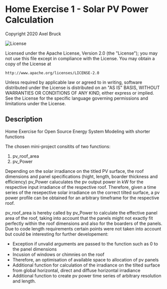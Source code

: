 # Home Exercise 1 - Solar PV Power Calculation

Copyright 2020 Axel Bruck

![License](https://img.shields.io/badge/License-Apache%202.0-blue.svg)

Licensed under the Apache License, Version 2.0 (the "License");
you may not use this file except in compliance with the License.
You may obtain a copy of the License at

    http://www.apache.org/licenses/LICENSE-2.0

Unless required by applicable law or agreed to in writing, software
distributed under the License is distributed on an "AS IS" BASIS,
WITHOUT WARRANTIES OR CONDITIONS OF ANY KIND, either express or implied.
See the License for the specific language governing permissions and
limitations under the License.

## Description

Home Exercise for Open Source Energy System Modeling with shorter functions

The chosen mini-project consitits of two functions:

1) pv_roof_area
2) pv_Power

Depending on the solar irradiance on the titled PV surface, the roof dimensions and panel specifications (hight, length, boarder thickness and efficiency) pv_Power caluculates the pv output power in kW for the respective input irradiance of the respective roof. Therefore, given a time series of the resepective solar irradiance on the correct tilted surface, a pv power profile can be obtained for an arbitrary timeframe for the respective roof.

pv_roof_area is hereby called by pv_Power to calculate the effective panel area of the roof, taking into account that the panels might not exactly fit perfectly within the roof dimensions and also for the boarders of the panels. Due to code length requirements certain points were not taken into account but could be interesting for further developement:
- Exception if unvalid arguments are passed to the function such as 0 to the panel dimensions
- Incusion of windows or chimnies on the roof
- Therefore, an optimisation of available space to allocation of pv panels
- Additional function for calculation of the irradiance on the tilted surface from global horizontal, direct and diffuse horizontal irradiance
- Additional function to create pv power time series of arbitrary resolution and length.
